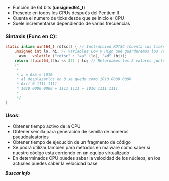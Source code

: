 
- Función de 64 bits (**unsigned64_t**)
- Presente en todos los CPUs después del Pentium II
- Cuenta el numero de ticks desde que se inicio el CPU
- Suele incrementarse dependiendo de varias frecuencias 
### Sintaxis (Func en C):

```c
static inline uint64_t rdtsc() { // Instruccion RDTSC (Cuenta los ticks del CPU en ASM)
    unsigned int lo, hi; // Variables Low y High que guardaremos los valores del registro EAX y EDX
    __asm__ volatile ("rdtsc" : "=a" (lo), "=d" (hi));
    return ((uint64_t)hi << 32) | lo; // Retornamos los 2 valores juntos como 1 de 64 bits
    /*
     *
     * a = 0xA = 1010
     * al desplazarlos en 8 se queda como 1010 0000 0000
     * 0xff 0 1111 1111 
     * 1010 0000 0000 + 1111 1111 = 1010 1111 1111
     * 
     */
}
```


### Usos:
- Obtener tiempo activo de la CPU
- Obtener semilla para generación de semilla de números pseudoaleatorios
- Obtener tiempo de ejecución de un fragmento de código
- Se podrá utilizar también para métodos en malware como saber si nuestro código esta corriendo en un equipo virtualizado
- En determinados CPU puedes saber la velocidad de los núcleos, en los actuales puedes saber la velocidad base

***Buscar Info***
